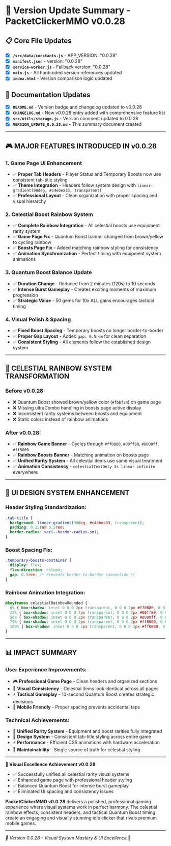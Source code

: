 # 🚀 Version Update Summary - PacketClickerMMO v0.0.28

## 📋 **Core File Updates**

- [x] **`/src/data/constants.js`** - APP_VERSION: "0.0.28"
- [x] **`manifest.json`** - version: "0.0.28" 
- [x] **`service-worker.js`** - Fallback version: "0.0.28"
- [x] **`main.js`** - All hardcoded version references updated
- [x] **`index.html`** - Version comparison logic updated

## 📄 **Documentation Updates**

- [x] **`README.md`** - Version badge and changelog updated to v0.0.28
- [x] **`CHANGELOG.md`** - New v0.0.28 entry added with comprehensive feature list
- [x] **`src/utils/storage.js`** - Version comment updated to 0.0.28
- [x] **`VERSION_UPDATE_0.0.28.md`** - This summary document created

---

## 🎮 **MAJOR FEATURES INTRODUCED IN v0.0.28**

### **1. Game Page UI Enhancement**
- ✅ **Proper Tab Headers** - Player Status and Temporary Boosts now use consistent tab-title styling
- ✅ **Theme Integration** - Headers follow system design with `linear-gradient(90deg, #c4ebea33, transparent)`
- ✅ **Professional Layout** - Clean organization with proper spacing and visual hierarchy

### **2. Celestial Boost Rainbow System**
- ✅ **Complete Rainbow Integration** - All celestial boosts use equipment rarity system
- ✅ **Game Page Fix** - Quantum Boost banner changed from brown/yellow to cycling rainbow
- ✅ **Boosts Page Fix** - Added matching rainbow styling for consistency
- ✅ **Animation Synchronization** - Perfect timing with equipment system animations

### **3. Quantum Boost Balance Update**
- ✅ **Duration Change** - Reduced from 2 minutes (120s) to 10 seconds
- ✅ **Intense Burst Gameplay** - Creates exciting moments of maximum progression
- ✅ **Strategic Value** - 50 gems for 10x ALL gains encourages tactical timing

### **4. Visual Polish & Spacing**
- ✅ **Fixed Boost Spacing** - Temporary boosts no longer border-to-border
- ✅ **Proper Gap Layout** - Added `gap: 0.5rem` for clean separation
- ✅ **Consistent Styling** - All elements follow the established design system

---

## 🌈 **CELESTIAL RAINBOW SYSTEM TRANSFORMATION**

### **Before v0.0.28:**
- ❌ Quantum Boost showed brown/yellow color (`#fbbf24`) on game page
- ❌ Missing ultraCombo handling in boosts page active display
- ❌ Inconsistent rarity systems between boosts and equipment
- ❌ Static colors instead of rainbow animations

### **After v0.0.28:**
- ✅ **Rainbow Game Banner** - Cycles through `#ff0080`, `#00ff80`, `#8000ff`, `#ff8000`
- ✅ **Rainbow Boosts Banner** - Matching animation on boosts page
- ✅ **Unified Rarity System** - All celestial items use same visual treatment
- ✅ **Animation Consistency** - `celestialTextOnly 3s linear infinite` everywhere

---

## 🎨 **UI DESIGN SYSTEM ENHANCEMENT**

### **Header Styling Standardization:**
```css
.tab-title {
  background: linear-gradient(90deg, #c4ebea33, transparent);
  padding: 0.25rem 0.5rem;
  border-radius: var(--border-radius-sm);
}
```

### **Boost Spacing Fix:**
```css
.temporary-boosts-container {
  display: flex;
  flex-direction: column;
  gap: 0.5rem; /* Prevents border-to-border connection */
}
```

### **Rainbow Animation Integration:**
```css
@keyframes celestialRainbowRounded {
  0% { box-shadow: inset 0 0 0 2px transparent, 0 0 0 2px #ff0080, 0 0 20px rgba(255,0,128,0.8); }
  25% { box-shadow: inset 0 0 0 2px transparent, 0 0 0 2px #00ff80, 0 0 20px rgba(0,255,128,0.8); }
  50% { box-shadow: inset 0 0 0 2px transparent, 0 0 0 2px #8000ff, 0 0 20px rgba(128,0,255,0.8); }
  75% { box-shadow: inset 0 0 0 2px transparent, 0 0 0 2px #ff8000, 0 0 20px rgba(255,128,0,0.8); }
  100% { box-shadow: inset 0 0 0 2px transparent, 0 0 0 2px #ff0080, 0 0 20px rgba(255,0,128,0.8); }
}
```

---

## 📊 **IMPACT SUMMARY**

### **User Experience Improvements:**
- 🎮 **Professional Game Page** - Clean headers and organized sections
- 🌈 **Visual Consistency** - Celestial items look identical across all pages
- ⚡ **Tactical Gameplay** - 10-second Quantum Boost creates strategic decisions
- 📱 **Mobile Friendly** - Proper spacing prevents accidental taps

### **Technical Achievements:**
- 🔧 **Unified Rarity System** - Equipment and boost rarities fully integrated
- 🎨 **Design System** - Consistent tab-title styling across entire game
- ⚡ **Performance** - Efficient CSS animations with hardware acceleration
- 🔄 **Maintainability** - Single source of truth for celestial styling

---

**🌟 Visual Excellence Achievement v0.0.28**
- ✅ Successfully unified all celestial rarity visual systems
- ✅ Enhanced game page with professional header styling
- ✅ Balanced Quantum Boost for intense burst gameplay
- ✅ Eliminated UI spacing and consistency issues

**PacketClickerMMO v0.0.28** delivers a polished, professional gaming experience where visual systems work in perfect harmony. The celestial rainbow effects, consistent headers, and tactical Quantum Boost timing create an engaging and visually stunning idle clicker that rivals premium mobile games.

---

*🎯 Version 0.0.28 - Visual System Mastery & UI Excellence* 🌈